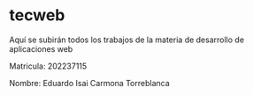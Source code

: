 # tecweb
Aquí se subirán todos los trabajos de la materia de desarrollo de aplicaciones web 

Matricula: 202237115

Nombre: Eduardo Isai Carmona Torreblanca
